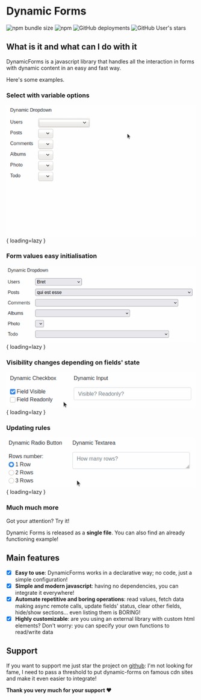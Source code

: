 # Dynamic Forms
![npm bundle size](https://img.shields.io/bundlephobia/min/@simomosi/dynamic-forms)
![npm](https://img.shields.io/npm/v/@simomosi/dynamic-forms)
![GitHub deployments](https://img.shields.io/github/deployments/simomosi/dynamic-forms/github-pages)
![GitHub User's stars](https://img.shields.io/github/stars/simomosi?style=social)

## What is it and what can I do with it
DynamicForms is a javascript library that handles all the interaction in forms with dynamic content in an easy and fast way.

Here's some examples.

### Select with variable options

![Dynamic Dropdown example gif](./imgs/dynamic-dropdown.gif){ loading=lazy }

### Form values easy initialisation

![Dynamic Form initialisation gif](./imgs/initialisation.gif){ loading=lazy }

### Visibility changes depending on fields' state

![Dynamic Checkbox example gif](./imgs/dynamic-checkbox.gif){ loading=lazy }

### Updating rules

![Dynamic Radio example gif](./imgs/dynamic-radio.gif){ loading=lazy }

### Much much more
Got your attention? Try it!

Dynamic Forms is released as a **single file**. You can also find an already functioning example!

## Main features
- [x] **Easy to use**: DynamicForms works in a declarative way; no code, just a simple configuration!
- [x] **Simple and modern javascript**: having no dependencies, you can integrate it everywhere!
- [x] **Automate repetitive and boring operations**: read values, fetch data making async remote calls, update fields' status, clear other fields, hide/show sections... even listing them is BORING!
- [x] **Highly customizable**: are you using an external library with custom html elements? Don't worry: you can specify your own functions to read/write data

## Support
If you want to support me just star the project on [github](https://github.com/simomosi/dynamic-forms): I'm not looking for fame, I need to pass a threshold to put dynamic-forms on famous cdn sites and make it even easier to integrate!

**Thank you very much for your support ❤**
